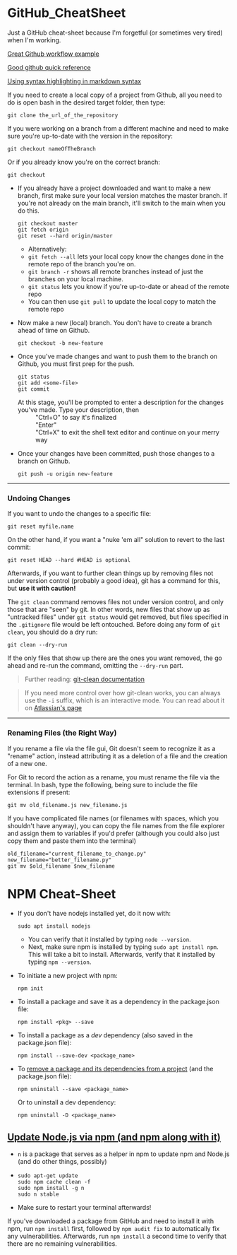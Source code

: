 # GitHub_CheatSheet
Just a GitHub cheat-sheet because I'm forgetful (or sometimes very tired) when I'm working.

[Great Github workflow example](https://www.atlassian.com/git/tutorials/comparing-workflows/feature-branch-workflow)

[Good github quick reference](https://rogerdudler.github.io/git-guide/)

[Using syntax highlighting in markdown syntax](https://github.com/github/linguist/blob/master/lib/linguist/languages.yml)  


If you need to create a local copy of a project from Github, all you need to do is open bash in the desired target folder, then type:

  ```gitattributes
  git clone the_url_of_the_repository
  ```
If you were working on a branch from a different machine and need to make sure you're up-to-date with the version in the repository:

```gitattributes
git checkout nameOfTheBranch
```
Or if you already know you're on the correct branch:
```gitattributes
git checkout
```

- If you already have a project downloaded and want to make a new branch, first make sure your local version matches the master branch. If you're not already on the main branch, it'll switch to the main when you do this.

  ```gitattributes
  git checkout master
  git fetch origin
  git reset --hard origin/master
  ```
  - Alternatively:
  - `git fetch --all` lets your local copy know the changes done in the remote repo of the branch you're on.
  - `git branch -r` shows all remote branches instead of just the branches on your local machine.
  - `git status` lets you know if you're up-to-date or ahead of the remote repo
  - You can then use `git pull` to update the local copy to match the remote repo

- Now make a new (local) branch. You don't have to create a branch ahead of time on Github.

  ```gitattributes
  git checkout -b new-feature
  ```
- Once you've made changes and want to push them to the branch on Github, you must first prep for the push.

  ```gitattributes
  git status
  git add <some-file>
  git commit
  ```
  
  <dl>
    <dt>At this stage, you'll be prompted to enter a description for the changes you've made. Type your description, then</dt>
      <dd>"Ctrl+O" to say it's finalized</dd>
      <dd>"Enter"</dd>
      <dd>"Ctrl+X" to exit the shell text editor and continue on your merry way</dd>
  </dl>

- Once your changes have been committed, push those changes to a branch on Github.

  ```gitattributes
  git push -u origin new-feature
  ```
___

### Undoing Changes
If you want to undo the changes to a specific file:
```gitattributes
git reset myfile.name
```

On the other hand, if you want a "nuke 'em all" solution to revert to the last commit:
```gitattributes
git reset HEAD --hard #HEAD is optional
```

Afterwards, if you want to further clean things up by removing files not under version control (probably a good idea), git has a command for this, but **use it with caution!**

The `git clean` command removes files not under version control, and only those that are "seen" by git. In other words, new files that show up as "untracked files" under `git status` would get removed, but files specified in the `.gitignore` file would be left ontouched. Before doing any form of `git clean`, you should do a dry run:

```gitattributes
git clean --dry-run
```

If the only files that show up there are the ones you want removed, the go ahead and re-run the command, omitting the `--dry-run` part.
> Further reading: [git-clean documentation](https://git-scm.com/docs/git-clean)

>If you need more control over how git-clean works, you can always use the `-i` suffix, which is an interactive mode. You can read about it on [Atlassian's page](https://www.atlassian.com/git/tutorials/undoing-changes/git-clean)
___

### Renaming Files (the Right Way)
If you rename a file via the file gui, Git doesn't seem to recognize it as a "rename" action, instead attributing it as a deletion of a file and the creation of a new one.

For Git to record the action as a rename, you must rename the file via the terminal. In bash, type the following, being sure to include the file extensions if present:

```gitattributes
git mv old_filename.js new_filename.js
```

If you have complicated file names (or filenames with spaces, which you shouldn't have anyway), you can copy the file names from the file explorer and assign them to variables if you'd prefer (although you could also just copy them and paste them into the terminal)

```gitattributes
old_filename="current_filename_to_change.py"
new_filename="better_filename.py"
git mv $old_filename $new_filename
```

# NPM Cheat-Sheet

- If you don't have nodejs installed yet, do it now with:

  ```
  sudo apt install nodejs
  ```

  - You can verify that it installed by typing `node --version`.
  - Next, make sure npm is installed by typing `sudo apt install npm`. This will take a bit to install. Afterwards, verify that it installed by typing `npm --version`.

- To initiate a new project with npm:

	```npm
	npm init
	```

- To install a package and save it as a dependency in the package.json file:
  ```npm
  npm install <pkg> --save
  ```
  
- To install a package as a _dev_ dependency (also saved in the package.json file):
  ```node
  npm install --save-dev <package_name>
  ```
  
- To [remove a package and its dependencies from a project](https://docs.npmjs.com/uninstalling-packages-and-dependencies) (and the package.json file):
  ```node
  npm uninstall --save <package_name>
  ```
  
  Or to uninstall a dev dependency:
  ```node
  npm uninstall -D <package_name>
  ```

## [Update Node.js via npm (and npm along with it)](https://davidwalsh.name/upgrade-nodejs)

- `n` is a package that serves as a helper in npm to update npm and Node.js (and do other things, possibly)
- 
	```gitattributes
	sudo apt-get update
	sudo npm cache clean -f
	sudo npm install -g n
	sudo n stable
    ```
    
- Make sure to restart your terminal afterwards!

If you've downloaded a package from GitHub and need to install it with npm, run `npm install` first, followed by `npm audit fix` to automatically fix any vulnerabilities. Afterwards, run `npm install` a second time to verify that there are no remaining vulnerabilities.
